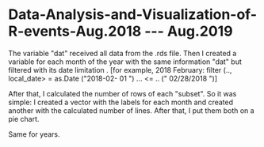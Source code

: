 # Data-Analysis-and-Visualization-of-R-events-Aug.2018 --- Aug.2019

The variable "dat" received all data from the .rds file. Then I created a variable for each month of the year with the same information "dat" but filtered with its date limitation .
[for example, 2018 February: filter (.., local_date> = as.Date ("2018-02- 01 ") ... <= .. (" 02/28/2018 ")]

After that, I calculated the number of rows of each "subset". So it was simple: I created a vector with the labels for each month and created another with the calculated number of lines. After that, I put them both on a pie chart.

Same for years.
